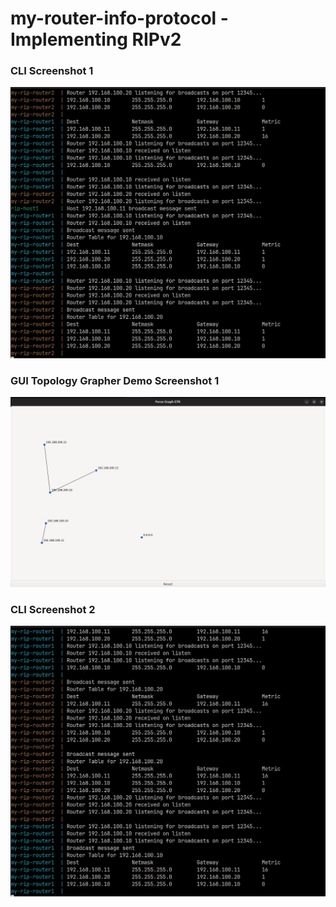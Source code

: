 # my-router-info-protocol - Implementing RIPv2

### CLI Screenshot 1
![CLI Screenshot 1](./screenshotz/my-router-info-protocol-2.png)

### GUI Topology Grapher Demo Screenshot 1
![GUI Screenshot 1](./screenshotz/my-router-info-protocol-3.png)

### CLI Screenshot 2
![CLI Screenshot 2](./screenshotz/my-router-info-protocol-1.png)

